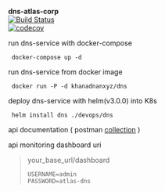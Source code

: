 
**dns-atlas-corp**     
 [![Build Status](https://travis-ci.com/khanadnanxyz/dns-atlas-corp.svg?branch=master)](https://travis-ci.com/khanadnanxyz/dns-atlas-corp)  
[![codecov](https://codecov.io/gh/khanadnanxyz/dns-atlas-corp/branch/master/graph/badge.svg)](https://codecov.io/gh/khanadnanxyz/dns-atlas-corp)  
  
run dns-service with docker-compose  
  

     docker-compose up -d  

run dns-service from docker image  
  

     docker run -P -d khanadnanxyz/dns 

deploy dns-service with helm(v3.0.0) into K8s  
 
     helm install dns ./devops/dns

api documentation ( postman [collection](https://documenter.getpostman.com/view/814321/SzzhcxU5) )

api monitoring dashboard uri

  
>  your_base_url/dashboard
> 
>     USERNAME=admin  
>     PASSWORD=atlas-dns

